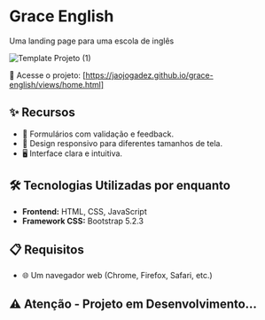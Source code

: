 # Grace English

Uma landing page para uma escola de inglês

![Template Projeto (1)](https://github.com/user-attachments/assets/5b8e3323-4317-4d29-aca0-a04728646fd5)

🔗 Acesse o projeto: [https://jaojogadez.github.io/grace-english/views/home.html]

## ✨ Recursos

* 🚫 Formulários com validação e feedback.
* 📱 Design responsivo para diferentes tamanhos de tela.
* 🖥️ Interface clara e intuitiva.

## 🛠️ Tecnologias Utilizadas por enquanto

* **Frontend:** HTML, CSS, JavaScript
* **Framework CSS:** Bootstrap 5.2.3

## 📋 Requisitos

* 🌐 Um navegador web (Chrome, Firefox, Safari, etc.)

## ⚠️ Atenção - Projeto em Desenvolvimento...

<!--
## 📜 Licença

Este projeto está licenciado sob a Licença MIT - veja o arquivo [LICENSE](LICENSE) para mais detalhes.

## 📩 Contato/Suporte

Para qualquer dúvida ou problema, entre em contato via GitHub: [@jaojogadez](https://github.com/jaojogadez). -->

